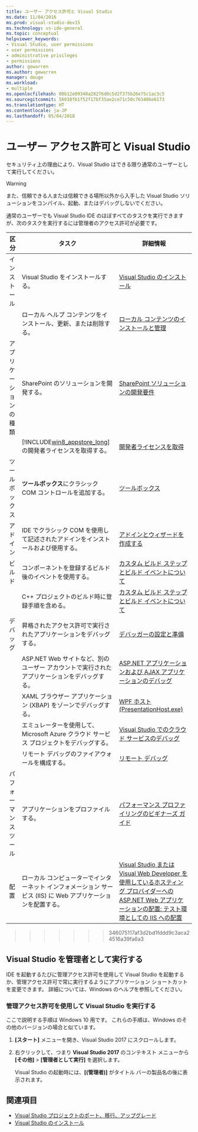 ```yaml
---
title: ユーザー アクセス許可と Visual Studio
ms.date: 11/04/2016
ms.prod: visual-studio-dev15
ms.technology: vs-ide-general
ms.topic: conceptual
helpviewer_keywords:
- Visual Studio, user permissions
- user permissions
- administrative privileges
- permissions
author: gewarren
ms.author: gewarren
manager: douge
ms.workload:
- multiple
ms.openlocfilehash: 08b12e09348a28276d0c5d2f375b26e75c1ac3c5
ms.sourcegitcommit: 56018fb1f52f17bf35ae2ce71c50c763486e6173
ms.translationtype: HT
ms.contentlocale: ja-JP
ms.lasthandoff: 05/04/2018
---
```

# <a name="user-permissions-and-visual-studio"></a>ユーザー アクセス許可と Visual Studio

セキュリティ上の理由により、Visual Studio はできる限り通常のユーザーとして実行してください。

> [!WARNING]
> また、信頼できる人または信頼できる場所以外から入手した Visual Studio ソリューションをコンパイル、起動、またはデバッグしないでください。

通常のユーザーでも Visual Studio IDE のほぼすべてのタスクを実行できますが、次のタスクを実行するには管理者のアクセス許可が必要です。

|区分|タスク|詳細情報|
|----------|----------|--------------------------|
|インストール|Visual Studio をインストールする。|[Visual Studio のインストール](../install/install-visual-studio.md)|
||ローカル ヘルプ コンテンツをインストール、更新、または削除する。|[ローカル コンテンツのインストールと管理](../ide/install-and-manage-local-content.md)|
|アプリケーションの種類|SharePoint のソリューションを開発する。|[SharePoint ソリューションの開発要件](../sharepoint/requirements-for-developing-sharepoint-solutions.md)|  
||[!INCLUDE[win8_appstore_long](../debugger/includes/win8_appstore_long_md.md)] の開発者ライセンスを取得する。|[開発者ライセンスを取得](http://go.microsoft.com/fwlink/?LinkID=241313)|
|ツールボックス|**ツールボックス**にクラシック COM コントロールを追加する。|[ツールボックス](../ide/reference/toolbox.md)|
|アドイン|IDE でクラシック COM を使用して記述されたアドインをインストールおよび使用する。|[アドインとウィザードを作成する](http://msdn.microsoft.com/Library/c5a47c21-6668-4de3-898d-afa969317e73)|
|ビルド|コンポーネントを登録するビルド後のイベントを使用する。|[カスタム ビルド ステップとビルド イベントについて](/cpp/ide/understanding-custom-build-steps-and-build-events)|
||C++ プロジェクトのビルド時に登録手順を含める。|[カスタム ビルド ステップとビルド イベントについて](/cpp/ide/understanding-custom-build-steps-and-build-events)|
|デバッグ|昇格されたアクセス許可で実行されたアプリケーションをデバッグする。|[デバッガーの設定と準備](../debugger/debugger-settings-and-preparation.md)|
||ASP.NET Web サイトなど、別のユーザー アカウントで実行されたアプリケーションをデバッグする。|[ASP.NET アプリケーションおよび AJAX アプリケーションのデバッグ](../debugger/debugging-aspnet-and-ajax-applications.md)|
||XAML ブラウザー アプリケーション (XBAP) をゾーンでデバッグする。|[WPF ホスト (PresentationHost.exe)](/dotnet/framework/wpf/app-development/wpf-host-presentationhost-exe)|
||エミュレーターを使用して、Microsoft Azure クラウド サービス プロジェクトをデバッグする。|[Visual Studio でのクラウド サービスのデバッグ](http://go.microsoft.com/fwlink/?LinkId=266725)|
||リモート デバッグのファイアウォールを構成する。|[リモート デバッグ](../debugger/remote-debugging.md)|
|パフォーマンス ツール|アプリケーションをプロファイルする。|[パフォーマンス プロファイリングのビギナーズ ガイド](../profiling/beginners-guide-to-performance-profiling.md)|
|配置|ローカル コンピューターでインターネット インフォメーション サービス (IIS) に Web アプリケーションを配置する。|[Visual Studio または Visual Web Developer を使用しているホスティング プロバイダーへの ASP.NET Web アプリケーションの配置: テスト環境としての IIS への配置](http://go.microsoft.com/fwlink/?LinkId=266478)|
>>>>>>> 346075117af3d2bd1fddd9c3aca24516a39fa6a3

## <a name="run-visual-studio-as-an-administrator"></a>Visual Studio を管理者として実行する

IDE を起動するたびに管理アクセス許可を使用して Visual Studio を起動するか、管理アクセス許可で常に実行するようにアプリケーション ショートカットを変更できます。 詳細については、Windows のヘルプを参照してください。

### <a name="run-visual-studio-with-administrative-permissions"></a>管理アクセス許可を使用して Visual Studio を実行する

ここで説明する手順は Windows 10 用です。 これらの手順は、Windows のその他のバージョンの場合と似ています。

1. **[スタート]** メニューを開き、Visual Studio 2017 にスクロールします。

1. 右クリックして、つまり **Visual Studio 2017** のコンテキスト メニューから **[その他]** > **[管理者として実行]** を選択します。

     Visual Studio の起動時には、**[(管理者)]** がタイトル バーの製品名の後に表示されます。

## <a name="see-also"></a>関連項目

- [Visual Studio プロジェクトのポート、移行、アップグレード](../porting/port-migrate-and-upgrade-visual-studio-projects.md)
- [Visual Studio のインストール](../install/install-visual-studio.md)